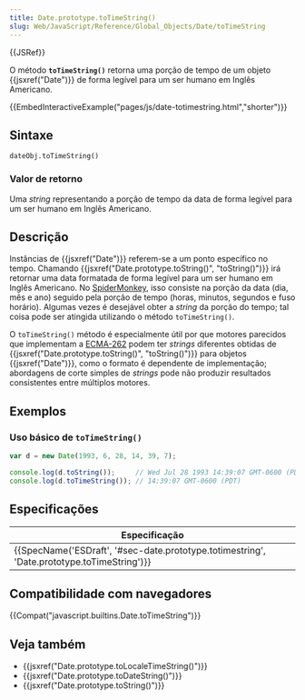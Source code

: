 ```yaml
---
title: Date.prototype.toTimeString()
slug: Web/JavaScript/Reference/Global_Objects/Date/toTimeString
---
```

{{JSRef}}

O método **`toTimeString()`** retorna uma porção de tempo de um objeto {{jsxref("Date")}} de forma legível para um ser humano em Inglês Americano.

{{EmbedInteractiveExample("pages/js/date-totimestring.html","shorter")}}

## Sintaxe

```
dateObj.toTimeString()
```

### Valor de retorno

Uma _string_ representando a porção de tempo da data de forma legível para um ser humano em Inglês Americano.

## Descrição

Instâncias de {{jsxref("Date")}} referem-se a um ponto específico no tempo. Chamando {{jsxref("Date.prototype.toString()", "toString()")}} irá retornar uma data formatada de forma legível para um ser humano em Inglês Americano. No [SpiderMonkey](/pt-BR/docs/SpiderMonkey), isso consiste na porção da data (dia, mês e ano) seguido pela porção de tempo (horas, minutos, segundos e fuso horário). Algumas vezes é desejável obter a _string_ da porção do tempo; tal coisa pode ser atingida utilizando o método `toTimeString()`.

O `toTimeString()` método é especialmente útil por que motores parecidos que implementam a [ECMA-262](/pt-BR/docs/ECMAScript) podem ter _strings_ diferentes obtidas de {{jsxref("Date.prototype.toString()", "toString()")}} para objetos {{jsxref("Date")}}, como o formato é dependente de implementação; abordagens de corte simples de _strings_ pode não produzir resultados consistentes entre múltiplos motores.

## Exemplos

### Uso básico de `toTimeString()`

```js
var d = new Date(1993, 6, 28, 14, 39, 7);

console.log(d.toString());     // Wed Jul 28 1993 14:39:07 GMT-0600 (PDT)
console.log(d.toTimeString()); // 14:39:07 GMT-0600 (PDT)
```

## Especificações

| Especificação                                                                                                            |
| ------------------------------------------------------------------------------------------------------------------------ |
| {{SpecName('ESDraft', '#sec-date.prototype.totimestring', 'Date.prototype.toTimeString')}} |

## Compatibilidade com navegadores

{{Compat("javascript.builtins.Date.toTimeString")}}

## Veja também

- {{jsxref("Date.prototype.toLocaleTimeString()")}}
- {{jsxref("Date.prototype.toDateString()")}}
- {{jsxref("Date.prototype.toString()")}}
